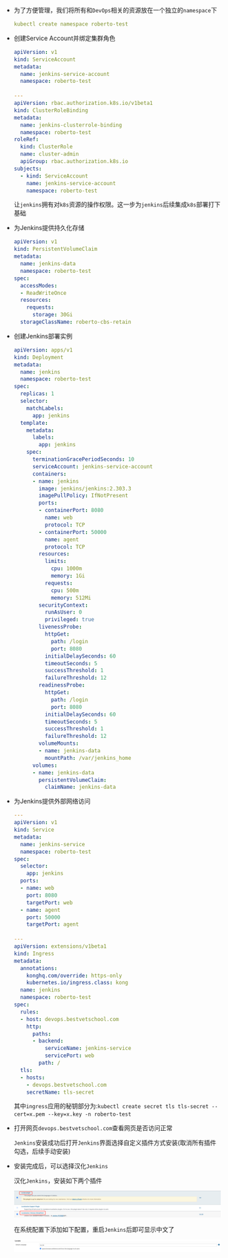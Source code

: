 - 为了方便管理，我们将所有和`DevOps`相关的资源放在一个独立的`namespace`下

    ```yaml
    kubectl create namespace roberto-test
    ```

- 创建Service Account并绑定集群角色

    ```yaml
    apiVersion: v1
    kind: ServiceAccount
    metadata:
      name: jenkins-service-account
      namespace: roberto-test
    
    ---
    apiVersion: rbac.authorization.k8s.io/v1beta1
    kind: ClusterRoleBinding
    metadata:
      name: jenkins-clusterrole-binding
      namespace: roberto-test
    roleRef:
      kind: ClusterRole
      name: cluster-admin
      apiGroup: rbac.authorization.k8s.io
    subjects:
      - kind: ServiceAccount
        name: jenkins-service-account
        namespace: roberto-test
    ```

    让`jenkins`拥有对`k8s`资源的操作权限。这一步为`jenkins`后续集成`k8s`部署打下基础

- 为Jenkins提供持久化存储

    ```yaml
    apiVersion: v1
    kind: PersistentVolumeClaim
    metadata:
      name: jenkins-data
      namespace: roberto-test
    spec:
      accessModes:
      - ReadWriteOnce
      resources:
        requests:
          storage: 30Gi
      storageClassName: roberto-cbs-retain
    ```

- 创建Jenkins部署实例

    ```yaml
    apiVersion: apps/v1
    kind: Deployment
    metadata:
      name: jenkins
      namespace: roberto-test
    spec:
      replicas: 1
      selector:
        matchLabels:
          app: jenkins
      template:
        metadata:
          labels:
            app: jenkins
        spec:
          terminationGracePeriodSeconds: 10
          serviceAccount: jenkins-service-account
          containers:
          - name: jenkins
            image: jenkins/jenkins:2.303.3
            imagePullPolicy: IfNotPresent
            ports:
            - containerPort: 8080
              name: web
              protocol: TCP
            - containerPort: 50000
              name: agent
              protocol: TCP
            resources:
              limits:
                cpu: 1000m
                memory: 1Gi
              requests:
                cpu: 500m
                memory: 512Mi
            securityContext:
              runAsUser: 0
              privileged: true
            livenessProbe:
              httpGet:
                path: /login
                port: 8080
              initialDelaySeconds: 60
              timeoutSeconds: 5
              successThreshold: 1
              failureThreshold: 12
            readinessProbe:
              httpGet:
                path: /login
                port: 8080
              initialDelaySeconds: 60
              timeoutSeconds: 5
              successThreshold: 1
              failureThreshold: 12
            volumeMounts:
            - name: jenkins-data
              mountPath: /var/jenkins_home
          volumes:
          - name: jenkins-data
            persistentVolumeClaim:
              claimName: jenkins-data
    ```

- 为Jenkins提供外部网络访问

    ```yaml
    ---
    apiVersion: v1
    kind: Service
    metadata:
      name: jenkins-service
      namespace: roberto-test
    spec:
      selector:
        app: jenkins
      ports:
      - name: web
        port: 8080
        targetPort: web
      - name: agent
        port: 50000
        targetPort: agent
        
    ---
    apiVersion: extensions/v1beta1
    kind: Ingress
    metadata:
      annotations:
        konghq.com/override: https-only
        kubernetes.io/ingress.class: kong
      name: jenkins
      namespace: roberto-test
    spec:
      rules:
      - host: devops.bestvetschool.com
        http:
          paths:
          - backend:
              serviceName: jenkins-service
              servicePort: web
            path: /
      tls:
      - hosts:
        - devops.bestvetschool.com
        secretName: tls-secret
    ```

    其中`ingress`应用的秘钥部分为:`kubectl create secret tls tls-secret --cert=x.pem --key=x.key -n roberto-test`

- 打开网页`devops.bestvetschool.com`查看网页是否访问正常

    `Jenkins`安装成功后打开`Jenkins`界面选择自定义插件方式安装(取消所有插件勾选，后续手动安装)

- 安装完成后，可以选择汉化`Jenkins`

    汉化`Jenkins`，安装如下两个插件

    ![image-20200927160047817](images/在K8S环境中安装Jenkins/image-20200927160047817.png)

    在系统配置下添加如下配置，重启`Jenkins`后即可显示中文了

    ![image-20200927160214750](images/在K8S环境中安装Jenkins/image-20200927160214750.png)